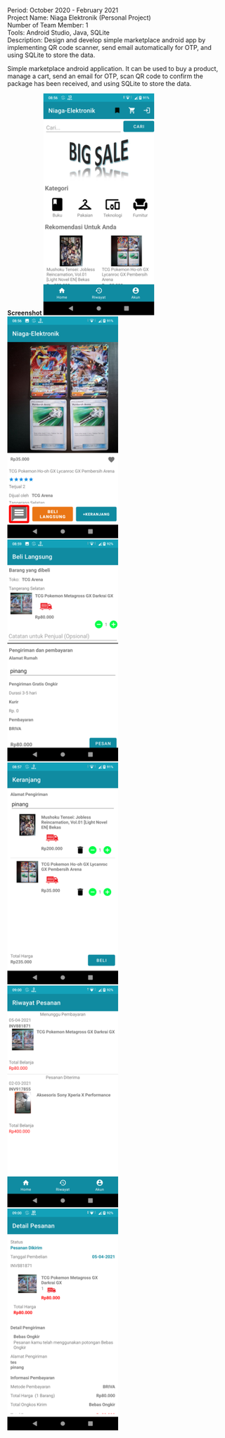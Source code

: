 Period: October 2020 - February 2021 <br />
Project Name: Niaga Elektronik (Personal Project) <br />
Number of Team Member: 1 <br />
Tools: Android Studio, Java, SQLite <br />
Description: Design and develop simple marketplace android app by implementing QR code scanner, send email automatically for OTP, and using SQLite to store the data.

Simple marketplace android application. It can be used to buy a product, manage a cart, send an email for OTP, scan QR code to confirm the package has been received, and using SQLite to store the data.

**Screenshot**
<img src="https://github.com/muhammad-fachrizal/niaga-elektronik/blob/master/screenshot/main_activity.png" width="50%" height="50%"> <br/>
<img src="https://github.com/muhammad-fachrizal/niaga-elektronik/blob/master/screenshot/product.png" width="50%" height="50%"> <br/>
<img src="https://github.com/muhammad-fachrizal/niaga-elektronik/blob/master/screenshot/buy_now.png" width="50%" height="50%"> <br/>
<img src="https://github.com/muhammad-fachrizal/niaga-elektronik/blob/master/screenshot/cart.png" width="50%" height="50%"> <br/>
<img src="https://github.com/muhammad-fachrizal/niaga-elektronik/blob/master/screenshot/order_history.png" width="50%" height="50%"> <br/>
<img src="https://github.com/muhammad-fachrizal/niaga-elektronik/blob/master/screenshot/detail_order2.png" width="50%" height="50%"> <br/>
